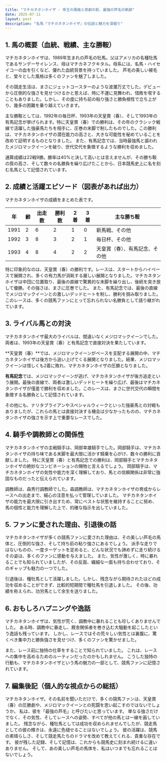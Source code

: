 ```yaml
---
title: "マチカネタンホイザ - 帝王の風格と悲劇の影、最強の芦毛の軌跡"
date: 2025-07-11
layout: post
description: "名馬『マチカネタンホイザ』の伝説と魅力を深堀り"
---
```


## 1. 馬の概要（血統、戦績、主な勝鞍）

マチカネタンホイザは、1989年生まれの芦毛の牡馬。父はアメリカの名種牡馬であるサンデーサイレンス、母はマチカネフクキタル。母系には、名馬・ハイセイコーの血を引くなど、優れた血統背景を持っていました。  芦毛の美しい被毛と、堂々とした風格は多くのファンを魅了しました。

その競走生活は、まさにジェットコースターのような波瀾万丈でした。デビューから圧倒的な強さを見せつけるかと思えば、時に不運に見舞われ、惜敗を喫することもありました。しかし、その度に持ち前の粘り強さと勝負根性で立ち上がり、幾多の困難を乗り越えていきます。

主な勝鞍としては、1992年の毎日杯、1993年の天皇賞（春）、そして1993年の有馬記念が挙げられます。特に天皇賞（春）での勝利は、その年のクラシック戦線で活躍した強豪馬たちを相手に、圧巻の末脚で制したものでした。この勝利は、マチカネタンホイザの潜在能力の高さと、大きな可能性を秘めていることを改めて証明するものとなりました。  また、有馬記念では、当時最強馬と謳われたメジロマックイーンを破り、世代交代を象徴するような勝利を収めました。

通算成績は22戦9勝。勝率は40%と決して高いとは言えませんが、その勝ち鞍の質の高さ、そして数々の名勝負を繰り広げたことから、日本競馬史上に名を刻む名馬として記憶されています。


## 2. 成績と活躍エピソード（図表があれば出力）

マチカネタンホイザの成績をまとめた表です。

| 年 | 齢 | 出走数 | 勝利数 | 2着 | 3着 | 主な勝ち鞍 |
|---|---|---|---|---|---|---|
| 1991 | 2 | 6 | 2 | 1 | 0 | 新馬戦、その他 |
| 1992 | 3 | 8 | 3 | 2 | 1 | 毎日杯、その他 |
| 1993 | 4 | 8 | 4 | 2 | 2 | 天皇賞（春）、有馬記念、その他 |


特に印象的なのは、天皇賞（春）の勝利です。レースは、スタートからハイペースで展開され、多くの有力馬が消耗する厳しい展開となりました。マチカネタンホイザは中団に位置取り、最後の直線で驚異的な末脚を繰り出し、後続を突き放して優勝。その強さは、まさに圧巻でした。  また、有馬記念では、最後の直線でメジロマックイーンとの激しいデッドヒートを制し、勝利を掴み取りました。このレースは、多くの競馬ファンにとって忘れられない名勝負として語り継がれています。


## 3. ライバル馬との対決

マチカネタンホイザ最大のライバルは、間違いなくメジロマックイーンでした。両者は、1993年の天皇賞（春）と有馬記念で直接対決を果たしています。

**天皇賞（春）**では、メジロマックイーンがペースを支配する展開の中、マチカネタンホイザは後方から追い上げてくる展開となりました。結果、メジロマックイーンは惜しくも2着に敗れ、マチカネタンホイザの圧勝となりました。

**有馬記念**では、メジロマックイーンが逃げ、マチカネタンホイザが後方追走という展開。最後の直線で、両者は激しいデッドヒートを繰り広げ、最後はマチカネタンホイザが僅差で勝利を収めました。このレースは、まさに世代交代の瞬間を象徴する名勝負として記憶されています。

その他にも、ナリタブライアンやスペシャルウィークといった強豪馬との対戦もありましたが、これらの馬とは直接対決する機会は少なかったものの、マチカネタンホイザの強さを示す上で重要なレースでした。


## 4. 騎手や調教師との関係性

マチカネタンホイザの主戦騎手は、岡部幸雄騎手でした。岡部騎手は、マチカネタンホイザの持ち味である末脚を最大限に活かす騎乗を心がけ、数々の勝利に貢献しました。  特に天皇賞（春）と有馬記念での勝利は、岡部騎手とマチカネタンホイザの絶妙なコンビネーションの賜物と言えるでしょう。  岡部騎手は、マチカネタンホイザの気性や能力を深く理解しており、馬との信頼関係は非常に強固なものだったと伝えられています。

調教師は、森秀行調教師でした。森調教師は、マチカネタンホイザの育成からレースへの出走まで、細心の注意を払って管理していました。  マチカネタンホイザの能力を最大限に引き出すため、常にベストな状態を維持することに努め、馬の個性と能力を理解した上で、的確な指示を出していました。


## 5. ファンに愛された理由、引退後の話

マチカネタンホイザが多くの競馬ファンに愛された理由は、その美しい芦毛の馬体と、圧倒的な強さ、そして持ち前の粘り強さにあるでしょう。  派手な走りではないものの、一度ターゲットを定めると、どんな状況でも諦めずに走り続けるその姿は、多くのファンに感動を与えました。  また、気性が激しく、時に暴れることでも知られていましたが、その反面、繊細な一面も持ち合わせており、そのギャップも魅力の一つでした。

引退後は、種牡馬として活躍しました。しかし、残念ながら期待されたほどの成功を収めることができず、比較的短期間で種牡馬を引退しました。 その後、功績を称えられ、功労馬として余生を送りました。


## 6. おもしろハプニングや逸話

マチカネタンホイザは、気性が荒く、調教中に暴れることも珍しくありませんでした。  ある時、調教中に暴走し、厩舎関係者を巻き込む大騒動を起こしたという逸話も残っています。  しかし、レースではその荒々しい気性とは裏腹に、驚くべき集中力と勝負強さを見せつけ、多くのファンを驚かせました。

また、レース前に独特の仕草をすることで知られていました。  これは、レースへの集中を高めるためのルーティンだったのかもしれません。  こうした独特の行動も、マチカネタンホイザという馬の魅力の一部として、競馬ファンに記憶されています。


## 7. 編集後記（個人的な視点からの総括）

マチカネタンホイザ。その名前を聞いただけで、多くの競馬ファンは、天皇賞（春）の圧勝劇や、メジロマックイーンとの死闘を思い起こすのではないでしょうか。  私は、彼を「最強の芦毛」と呼びたいと思っています。  単なる強さだけでなく、その気性、そしてレースへの姿勢、すべてが他の馬とは一線を画していました。  残念ながら、種牡馬としては成功を収められませんでしたが、競走馬としての彼の輝きは、永遠に色褪せることはないでしょう。  彼の活躍は、競馬の素晴らしさ、そして競走馬たちのドラマを改めて教えてくれる、貴重な存在です。  彼が残した記録、そして記憶は、これからも競馬史に刻まれ続けるに違いありません。  そして、あの美しい芦毛の馬体を、私はいつまでも忘れることはないでしょう。
